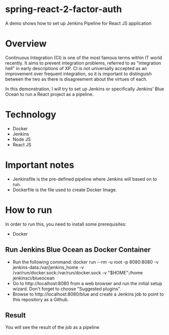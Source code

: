 # spring-react-2-factor-auth
A demo shows how to set up Jenkins Pipeline for React JS application

# Overview
Continuous Integration (CI) is one of the most famous terms within IT world
recently. It aims to prevent integration problems, referred to as
"integration hell" in early descriptions of XP. CI is not universally accepted
as an improvement over frequent integration, so it is important to distinguish
between the two as there is disagreement about the virtues of each.

In this demonstration, I will try to set up Jenkins or specifically Jenkins'
Blue Ocean to run a React project as a pipeline.

# Technology
* Docker
* Jenkins
* Node JS
* React JS

# Important notes
* Jenkinsfile is the pre-defined pipeline where Jenkins will based on to run.
* Dockerfile is the file used to create Docker Image.

# How to run
In order to run this, you need to install some prerequisites:
* Docker

## Run Jenkins Blue Ocean as Docker Container
* Run the following command: docker run --rm -u root -p 8080:8080 -v jenkins-data:/var/jenkins_home -v /var/run/docker.sock:/var/run/docker.sock -v "$HOME":/home jenkinsci/blueocean
* Go to http://localhost:8080 from a web browser and run the initial setup wizard. Don't forget to choose "Suggested plugins".
* Browse to http://localhost:8080/blue and create a Jenkins job to point to this repository as a Github.

## Result
You will see the result of the job as a pipeline
